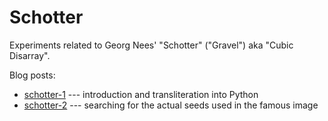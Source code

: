 # Schotter

Experiments related to Georg Nees' "Schotter" ("Gravel") aka "Cubic
Disarray".

Blog posts:

* [schotter-1](https://zellyn.com/2024/06/schotter-1/) ---
  introduction and transliteration into Python
* [schotter-2](https://zellyn.com/2024/06/schotter-2/) --- searching
  for the actual seeds used in the famous image
